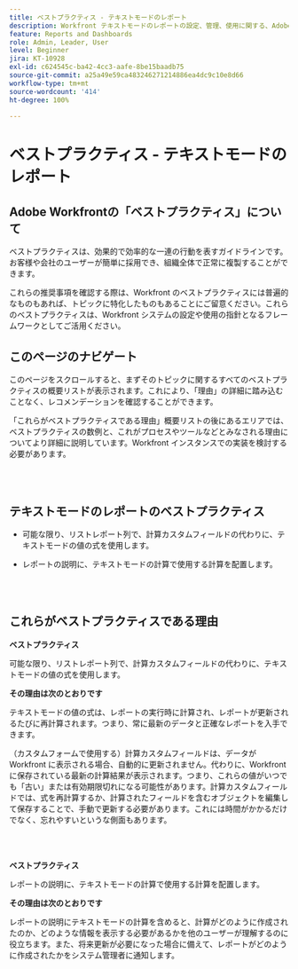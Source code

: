 ```yaml
---
title: ベストプラクティス - テキストモードのレポート
description: Workfront テキストモードのレポートの設定、管理、使用に関する、Adobe Workfront のエキスパートによるベストプラクティスの推奨事項について説明します。
feature: Reports and Dashboards
role: Admin, Leader, User
level: Beginner
jira: KT-10928
exl-id: c624545c-ba42-4cc3-aafe-8be15baadb75
source-git-commit: a25a49e59ca483246271214886ea4dc9c10e8d66
workflow-type: tm+mt
source-wordcount: '414'
ht-degree: 100%

---
```


# ベストプラクティス - テキストモードのレポート

## Adobe Workfrontの「ベストプラクティス」について

ベストプラクティスは、効果的で効率的な一連の行動を表すガイドラインです。お客様や会社のユーザーが簡単に採用でき、組織全体で正常に複製することができます。

これらの推奨事項を確認する際は、Workfront のベストプラクティスには普遍的なものもあれば、トピックに特化したものもあることにご留意ください。これらのベストプラクティスは、Workfront システムの設定や使用の指針となるフレームワークとしてご活用ください。

## このページのナビゲート

このページをスクロールすると、まずそのトピックに関するすべてのベストプラクティスの概要リストが表示されます。これにより、「理由」の詳細に踏み込むことなく、レコメンデーションを確認することができます。

「これらがベストプラクティスである理由」概要リストの後にあるエリアでは、ベストプラクティスの数例と、これがプロセスやツールなどとみなされる理由についてより詳細に説明しています。Workfront インスタンスでの実装を検討する必要があります。

</br>
</br>

## テキストモードのレポートのベストプラクティス

* 可能な限り、リストレポート列で、計算カスタムフィールドの代わりに、テキストモードの値の式を使用します。

* レポートの説明に、テキストモードの計算で使用する計算を配置します。

</br>
</br>

## これらがベストプラクティスである理由

**ベストプラクティス**

可能な限り、リストレポート列で、計算カスタムフィールドの代わりに、テキストモードの値の式を使用します。



**その理由は次のとおりです**

テキストモードの値の式は、レポートの実行時に計算され、レポートが更新されるたびに再計算されます。つまり、常に最新のデータと正確なレポートを入手できます。



（カスタムフォームで使用する）計算カスタムフィールドは、データが Workfront に表示される場合、自動的に更新されません。代わりに、Workfront に保存されている最新の計算結果が表示されます。つまり、これらの値がいつでも「古い」または有効期限切れになる可能性があります。計算カスタムフィールドでは、式を再計算するか、計算されたフィールドを含むオブジェクトを編集して保存することで、手動で更新する必要があります。これには時間がかかるだけでなく、忘れやすいというな側面もあります。


</br>
</br>

**ベストプラクティス**

レポートの説明に、テキストモードの計算で使用する計算を配置します。



**その理由は次のとおりです**

レポートの説明にテキストモードの計算を含めると、計算がどのように作成されたのか、どのような情報を表示する必要があるかを他のユーザーが理解するのに役立ちます。また、将来更新が必要になった場合に備えて、レポートがどのように作成されたかをシステム管理者に通知します。
